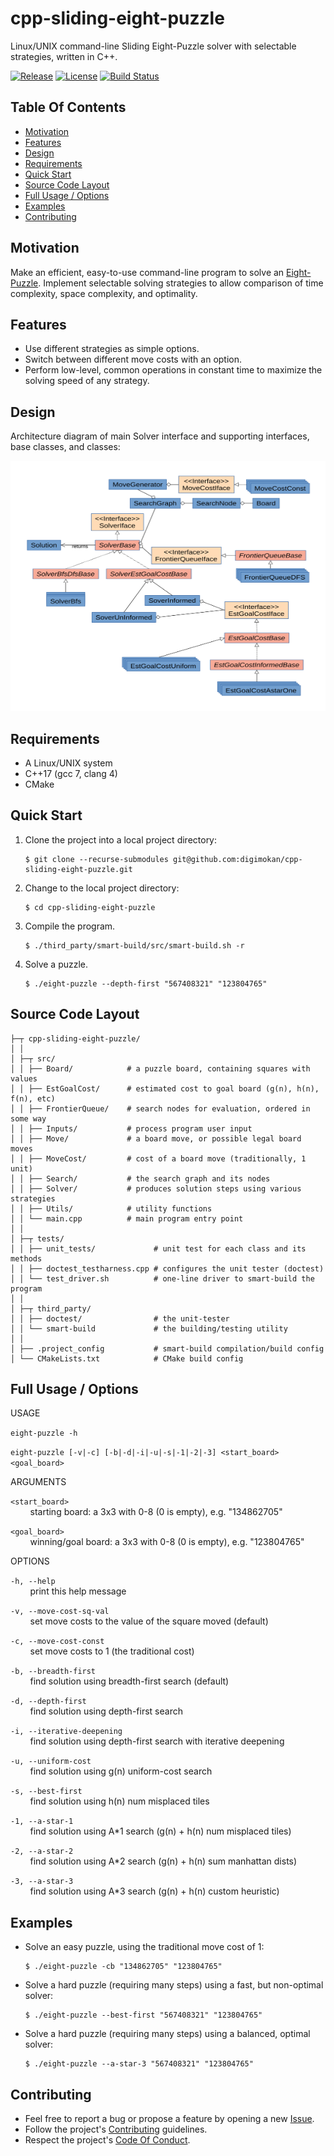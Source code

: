 # cpp-sliding-eight-puzzle

Linux/UNIX command-line Sliding Eight-Puzzle solver with selectable strategies,
written in C++.

[![Release](https://img.shields.io/github/release/digimokan/cpp-sliding-eight-puzzle.svg?label=release)](https://github.com/digimokan/cpp-sliding-eight-puzzle/releases/latest "Latest Release Notes")
[![License](https://img.shields.io/badge/license-MIT-blue.svg?label=license)](LICENSE.txt "Project License")
[![Build Status](https://img.shields.io/travis/com/digimokan/cpp-sliding-eight-puzzle/master.svg?label=linux+build)](https://travis-ci.com/digimokan/cpp-sliding-eight-puzzle "Build And Test Results From Master Branch")

## Table Of Contents

* [Motivation](#motivation)
* [Features](#features)
* [Design](#design)
* [Requirements](#requirements)
* [Quick Start](#quick-start)
* [Source Code Layout](#source-code-layout)
* [Full Usage / Options](#full-usage--options)
* [Examples](#examples)
* [Contributing](#contributing)

## Motivation

Make an efficient, easy-to-use command-line program to solve an
[Eight-Puzzle](https://en.wikipedia.org/wiki/15_puzzle). Implement selectable
solving strategies to allow comparison of time complexity, space complexity,
and optimality.

## Features

* Use different strategies as simple options.
* Switch between different move costs with an option.
* Perform low-level, common operations in constant time to maximize the solving
  speed of any strategy.

## Design

Architecture diagram of main Solver interface and supporting interfaces, base
classes, and classes:

<img src="readme_assets/Solver UML Diagram.svg" width="100%" height="400" alt="Architecture Diagram">

## Requirements

* A Linux/UNIX system
* C++17 (gcc 7, clang 4)
* CMake

## Quick Start

1. Clone the project into a local project directory:

   ```shell
   $ git clone --recurse-submodules git@github.com:digimokan/cpp-sliding-eight-puzzle.git
   ```

2. Change to the local project directory:

   ```shell
   $ cd cpp-sliding-eight-puzzle
   ```

3. Compile the program.

   ```shell
   $ ./third_party/smart-build/src/smart-build.sh -r
   ```

3. Solve a puzzle.

   ```shell
   $ ./eight-puzzle --depth-first "567408321" "123804765"
   ```

## Source Code Layout

```
├─┬ cpp-sliding-eight-puzzle/
│ │
│ ├─┬ src/
│ │ ├── Board/            # a puzzle board, containing squares with values
│ │ ├── EstGoalCost/      # estimated cost to goal board (g(n), h(n), f(n), etc)
│ │ ├── FrontierQueue/    # search nodes for evaluation, ordered in some way
│ │ ├── Inputs/           # process program user input
│ │ ├── Move/             # a board move, or possible legal board moves
│ │ ├── MoveCost/         # cost of a board move (traditionally, 1 unit)
│ │ ├── Search/           # the search graph and its nodes
│ │ ├── Solver/           # produces solution steps using various strategies
│ │ ├── Utils/            # utility functions
│ │ └── main.cpp          # main program entry point
│ │
│ ├─┬ tests/
│ │ ├── unit_tests/             # unit test for each class and its methods
│ │ ├── doctest_testharness.cpp # configures the unit tester (doctest)
│ │ └── test_driver.sh          # one-line driver to smart-build the program
│ │
│ ├─┬ third_party/
│ │ ├── doctest/                # the unit-tester
│ │ └── smart-build             # the building/testing utility
│ │
│ ├── .project_config           # smart-build compilation/build config
│ └── CMakeLists.txt            # CMake build config
```

## Full Usage / Options

USAGE

`eight-puzzle -h`

`eight-puzzle [-v|-c] [-b|-d|-i|-u|-s|-1|-2|-3] <start_board> <goal_board>`  

ARGUMENTS

`<start_board>`  
&nbsp; &nbsp; &nbsp; &nbsp; starting board: a 3x3 with 0-8 (0 is empty), e.g. "134862705"

`<goal_board>`  
&nbsp; &nbsp; &nbsp; &nbsp; winning/goal board: a 3x3 with 0-8 (0 is empty), e.g. "123804765"

OPTIONS

`-h, --help`  
&nbsp; &nbsp; &nbsp; &nbsp; print this help message

`-v, --move-cost-sq-val`  
&nbsp; &nbsp; &nbsp; &nbsp; set move costs to the value of the square moved (default)

`-c, --move-cost-const`  
&nbsp; &nbsp; &nbsp; &nbsp; set move costs to 1 (the traditional cost)

`-b, --breadth-first`  
&nbsp; &nbsp; &nbsp; &nbsp; find solution using breadth-first search (default)

`-d, --depth-first`  
&nbsp; &nbsp; &nbsp; &nbsp; find solution using depth-first search

`-i, --iterative-deepening`  
&nbsp; &nbsp; &nbsp; &nbsp; find solution using depth-first search with iterative deepening

`-u, --uniform-cost`  
&nbsp; &nbsp; &nbsp; &nbsp; find solution using g(n) uniform-cost search

`-s, --best-first`  
&nbsp; &nbsp; &nbsp; &nbsp; find solution using h(n) num misplaced tiles

`-1, --a-star-1`  
&nbsp; &nbsp; &nbsp; &nbsp; find solution using A*1 search (g(n) + h(n) num misplaced tiles)

`-2, --a-star-2`  
&nbsp; &nbsp; &nbsp; &nbsp; find solution using A*2 search (g(n) + h(n) sum manhattan dists)

`-3, --a-star-3`  
&nbsp; &nbsp; &nbsp; &nbsp; find solution using A*3 search (g(n) + h(n) custom heuristic)

## Examples

* Solve an easy puzzle, using the traditional move cost of 1:

   ```shell
   $ ./eight-puzzle -cb "134862705" "123804765"
   ```

* Solve a hard puzzle (requiring many steps) using a fast, but non-optimal solver:

   ```shell
   $ ./eight-puzzle --best-first "567408321" "123804765"
   ```

* Solve a hard puzzle (requiring many steps) using a balanced, optimal solver:

   ```shell
   $ ./eight-puzzle --a-star-3 "567408321" "123804765"
   ```

## Contributing

* Feel free to report a bug or propose a feature by opening a new
  [Issue](https://github.com/digimokan/cpp-sliding-eight-puzzle/issues).
* Follow the project's [Contributing](CONTRIBUTING.md) guidelines.
* Respect the project's [Code Of Conduct](CODE_OF_CONDUCT.md).

